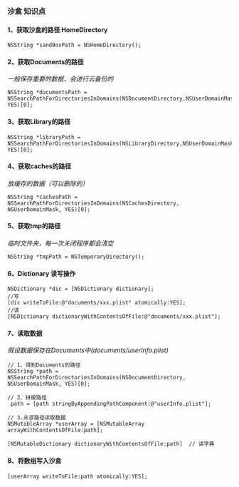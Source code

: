 ### 沙盒 知识点

#### 1、获取沙盒的路径 HomeDirectory

```objc
NSString *sandBoxPath = NSHomeDirectory();
```

#### 2、获取Documents的路径

*一般保存重要的数据，会进行云备份的*

```objc
NSString *documentsPath = NSSearchPathForDirectoriesInDomains(NSDocumentDirectory,NSUserDomainMask, YES)[0];
```

#### 3、获取Library的路径

```objc
NSString *libraryPath = NSSearchPathForDirectoriesInDomains(NSLibraryDirectory,NSUserDomainMask, YES)[0];
```
	
#### 4、获取caches的路径

*放缓存的数据（可以删除的）*

```objc
NSString *cachesPath = NSSearchPathForDirectoriesInDomains(NSCachesDirectory, NSUserDomainMask, YES)[0];
```

#### 5、获取tmp的路径

*临时文件夹，每一次关闭程序都会清空*

```objc
NSString *tmpPath = NSTemporaryDirectory();
```

#### 6、Dictionary 读写操作

```objc
NSDictionary *dic = [NSDictionary dictionary];
//写
[dic writeToFile:@"documents/xxx.plist" atomically:YES];  
//读    
[NSDictionary dictionaryWithContentsOfFile:@"documents/xxx.plist"];  
```

#### 7、读取数据

*假设数据保存在Documents中(documents/userInfo.plist)*

```objc
// 1、得到Documents的路径
NSString *path = NSSearchPathForDirectoriesInDomains(NSDocumentDirectory, NSUserDomainMask, YES)[0];

// 2、拼接路径
 path = [path stringByAppendingPathComponent:@"userInfo.plist"];

// 3.从该路径读取数据
NSMutableArray *userArray = [NSMutableArray arrayWithContentsOfFile:path];
    
[NSMutableDictionary dictionaryWithContentsOfFile:path]  // 读字典
```


#### 8、将数组写入沙盒

```objc
[userArray writeToFile:path atomically:YES];
```




